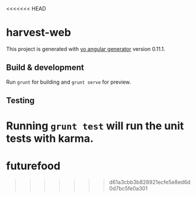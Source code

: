 <<<<<<< HEAD
# harvest-web

This project is generated with [yo angular generator](https://github.com/yeoman/generator-angular)
version 0.11.1.

## Build & development

Run `grunt` for building and `grunt serve` for preview.

## Testing

Running `grunt test` will run the unit tests with karma.
=======
# futurefood
>>>>>>> d61a3cbb3b828921ecfe5e8ed6d0d7bc5fe0a301
